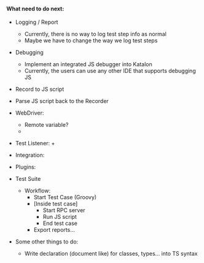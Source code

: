 
#### What need to do next:
- Logging / Report
  + Currently, there is no way to log test step info as normal
  + Maybe we have to change the way we log test steps
- Debugging
  + Implement an integrated JS debugger into Katalon
  + Currently, the users can use any other IDE that supports debugging JS
- Record to JS script
- Parse JS script back to the Recorder
- WebDriver: 
  + Remote variable?
  + 
- Test Listener:
  + 
- Integration:
- Plugins:
  
- Test Suite
  + Workflow:
    + Start Test Case (Groovy)
    + [Inside test case]
      + Start RPC server
      + Run JS script
      + End test case
    + Export reports...
- Some other things to do:
  + Write declaration (document like) for classes, types... into TS syntax
